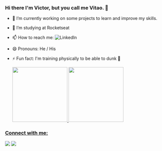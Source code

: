 ### Hi there I'm Victor, but you call me Vitao. 👋

- 🔭 I’m currently working on some projects to learn and improve my skills.
- 🌱 I’m studying at Rocketseat
- 📫 How to reach me: ![LinkedIn](https://www.linkedin.com/in/victorschlindwein/)
- 😄 Pronouns: He / His
- ⚡ Fun fact: I'm training physically to be able to dunk 🏀

  <a href="https://github.com/ManuCoutinho">
  <img height="180em" src="https://github-readme-stats.vercel.app/api?username=victorschlindwein&show_icons=true&theme=dark&include_all_commits=true&count_private=true"/>
  <img height="180em" src="https://github-readme-stats.vercel.app/api/top-langs/?username=victorschlindwein&layout=compact&langs_count=7&theme=dark"/>

### Connect with me:</h3>
  <a href="https://www.linkedin.com/in/victorschlindwein/" target="_blank"><img src="https://img.shields.io/badge/-LinkedIn-%230077B5?style=for-the-badge&logo=linkedin&logoColor=white" target="_blank"></a> 
 <a href = "mailto:victorwilbert@gmail.com"><img src="https://img.shields.io/badge/Gmail-D14836?style=for-the-badge&logo=gmail&logoColor=white" target="_blank"></a>
